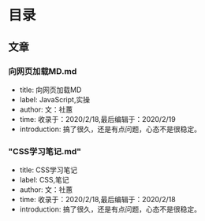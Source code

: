 # 目录

## 文章

### 向网页加载MD.md

- title: 向网页加载MD
- label: JavaScript,实操
- author: 文：社蕙
- time: 收录于：2020/2/18,最后编辑于：2020/2/19
- introduction: 搞了很久，还是有点问题，心态不是很稳定。

### "CSS学习笔记.md"

- title: CSS学习笔记
- label: CSS,笔记
- author: 文：社蕙
- time: 收录于：2020/2/18,最后编辑于：2020/2/18
- introduction: 搞了很久，还是有点问题，心态不是很稳定。
